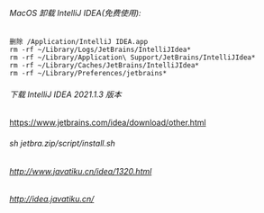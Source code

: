 ###### MacOS 卸载 IntelliJ IDEA(免费使用):
```
删除 /Application/IntelliJ IDEA.app
rm -rf ~/Library/Logs/JetBrains/IntelliJIdea*
rm -rf ~/Library/Application\ Support/JetBrains/IntelliJIdea*
rm -rf ~/Library/Caches/JetBrains/IntelliJIdea*
rm -rf ~/Library/Preferences/jetbrains*
```

###### 下载 IntelliJ IDEA 2021.1.3 版本
https://www.jetbrains.com/idea/download/other.html

###### sh jetbra.zip/script/install.sh
###### http://www.javatiku.cn/idea/1320.html
###### http://idea.javatiku.cn/
